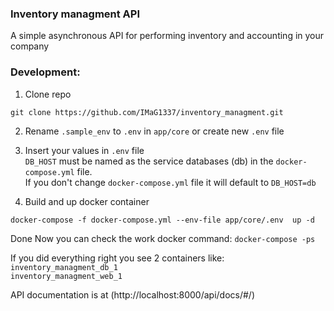 ### Inventory managment API
A simple asynchronous API for performing inventory and accounting in your company
### Development:
1) Clone repo
```
git clone https://github.com/IMaG1337/inventory_managment.git
```
2) Rename ```.sample_env``` to ```.env``` in ```app/core``` or create new ```.env``` file

3) Insert your values in ```.env``` file <br />
   ```DB_HOST``` must be named as the service databases (db) in the ```docker-compose.yml``` file.<br /> 
   If you don't change ```docker-compose.yml``` file it will default to ```DB_HOST=db```

4) Build and up docker container 

```
docker-compose -f docker-compose.yml --env-file app/core/.env  up -d
```

Done
Now you can check the work docker command: ``` docker-compose -ps ```

If you did everything right you see 2 containers like: <br />
    ```inventory_managment_db_1```<br />    ```inventory_managment_web_1```

API documentation is at (http://localhost:8000/api/docs/#/)
